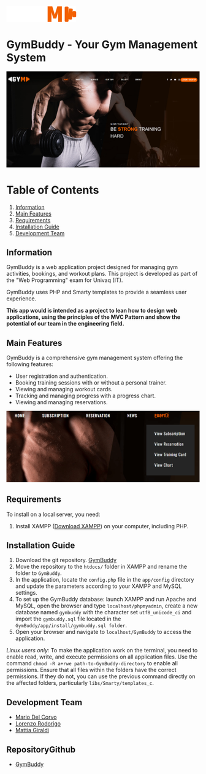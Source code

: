 ![GymBuddy Logo](libs/Smarty/img/logo.png)

# GymBuddy - Your Gym Management System

![GymBuddy Homepage](libs/Smarty/img/homePage.png)

# Table of Contents

1. [Information](#information)
2. [Main Features](#main-features)
3. [Requirements](#requirements)
4. [Installation Guide](#installation-guide)
5. [Development Team](#development-team)

## Information

GymBuddy is a web application project designed for managing gym activities, bookings, and workout plans. This project is developed as part of the "Web Programming" exam for Univaq (IT).

GymBuddy uses PHP and Smarty templates to provide a seamless user experience.

**This app would is intended as a project to lean how to design web applications, using the principles of the MVC Pattern and show the potential of our team in the engineering field.**

## Main Features

GymBuddy is a comprehensive gym management system offering the following features:

- User registration and authentication.
- Booking training sessions with or without a personal trainer.
- Viewing and managing workout cards.
- Tracking and managing progress with a progress chart.
- Viewing and managing reservations.


![GymBuddy Profile Page](libs/Smarty/img/menuSection.png)

## Requirements

To install on a local server, you need:

1. Install XAMPP ([Download XAMPP](https://www.apachefriends.org/it/download.html)) on your computer, including PHP.

## Installation Guide

1. Download the git repository. [GymBuddy](https://github.com/MarDLC/GymBuddy.git)
2. Move the repository to the `htdocs/` folder in XAMPP and rename the folder to `GymBuddy`.
3. In the application, locate the `config.php` file in the `app/config` directory and update the parameters according to your XAMPP and MySQL settings.
4. To set up the GymBuddy database: launch XAMPP and run Apache and MySQL, open the browser and type `localhost/phpmyadmin`, create a new database named `gymbuddy` with the character set `utf8_unicode_ci` and import the `gymbuddy.sql` file located in the `GymBuddy/app/install/gymbuddy.sql folder`.
5. Open your browser and navigate to `localhost/GymBuddy` to access the application.

_Linux users only:_ To make the application work on the terminal, you need to enable read, write, and execute permissions on all application files. Use the command `chmod -R a+rwe path-to-GymBuddy-directory` to enable all permissions. Ensure that all files within the folders have the correct permissions. If they do not, you can use the previous command directly on the affected folders, particularly `libs/Smarty/templates_c`.

## Development Team

- [Mario Del Corvo](https://github.com/MarDLC)
- [Lorenzo Rodorigo](https://github.com/Darth-Enzo)
- [Mattia Giraldi](https://github.com/Cristofly)

## RepositoryGithub
- [GymBuddy](https://github.com/MarDLC/GymBuddy.git)